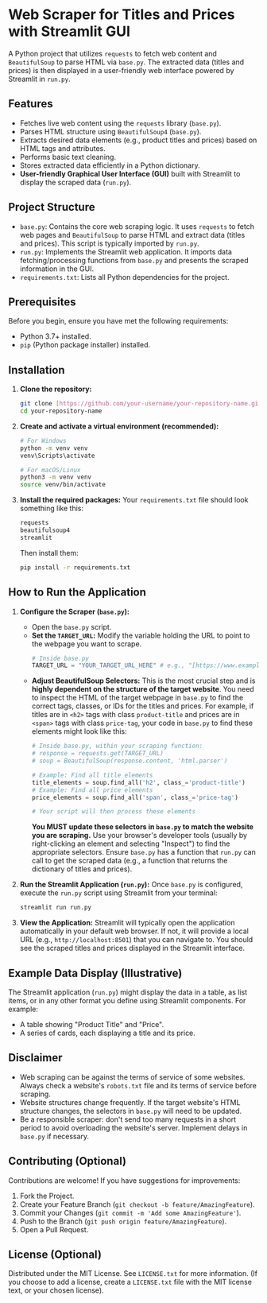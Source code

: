 # Web Scraper for Titles and Prices with Streamlit GUI

A Python project that utilizes `requests` to fetch web content and `BeautifulSoup` to parse HTML via `base.py`. The extracted data (titles and prices) is then displayed in a user-friendly web interface powered by Streamlit in `run.py`.

## Features

* Fetches live web content using the `requests` library (`base.py`).
* Parses HTML structure using `BeautifulSoup4` (`base.py`).
* Extracts desired data elements (e.g., product titles and prices) based on HTML tags and attributes.
* Performs basic text cleaning.
* Stores extracted data efficiently in a Python dictionary.
* **User-friendly Graphical User Interface (GUI)** built with Streamlit to display the scraped data (`run.py`).

## Project Structure

* `base.py`: Contains the core web scraping logic. It uses `requests` to fetch web pages and `BeautifulSoup` to parse HTML and extract data (titles and prices). This script is typically imported by `run.py`.
* `run.py`: Implements the Streamlit web application. It imports data fetching/processing functions from `base.py` and presents the scraped information in the GUI.
* `requirements.txt`: Lists all Python dependencies for the project.

## Prerequisites

Before you begin, ensure you have met the following requirements:
* Python 3.7+ installed.
* `pip` (Python package installer) installed.

## Installation

1.  **Clone the repository:**
    ```bash
    git clone [https://github.com/your-username/your-repository-name.git](https://github.com/your-username/your-repository-name.git)
    cd your-repository-name
    ```

2.  **Create and activate a virtual environment (recommended):**
    ```bash
    # For Windows
    python -m venv venv
    venv\Scripts\activate

    # For macOS/Linux
    python3 -m venv venv
    source venv/bin/activate
    ```

3.  **Install the required packages:**
    Your `requirements.txt` file should look something like this:
    ```txt
    requests
    beautifulsoup4
    streamlit
    ```
    Then install them:
    ```bash
    pip install -r requirements.txt
    ```

## How to Run the Application

1.  **Configure the Scraper (`base.py`):**
    * Open the `base.py` script.
    * **Set the `TARGET_URL`:** Modify the variable holding the URL to point to the webpage you want to scrape.
        ```python
        # Inside base.py
        TARGET_URL = "YOUR_TARGET_URL_HERE" # e.g., "[https://www.example.com/products](https://www.example.com/products)"
        ```
    * **Adjust BeautifulSoup Selectors:** This is the most crucial step and is **highly dependent on the structure of the target website**. You need to inspect the HTML of the target webpage in `base.py` to find the correct tags, classes, or IDs for the titles and prices.
        For example, if titles are in `<h2>` tags with class `product-title` and prices are in `<span>` tags with class `price-tag`, your code in `base.py` to find these elements might look like this:
        ```python
        # Inside base.py, within your scraping function:
        # response = requests.get(TARGET_URL)
        # soup = BeautifulSoup(response.content, 'html.parser')

        # Example: Find all title elements
        title_elements = soup.find_all('h2', class_='product-title')
        # Example: Find all price elements
        price_elements = soup.find_all('span', class_='price-tag')

        # Your script will then process these elements
        ```
        **You MUST update these selectors in `base.py` to match the website you are scraping.** Use your browser's developer tools (usually by right-clicking an element and selecting "Inspect") to find the appropriate selectors.
        Ensure `base.py` has a function that `run.py` can call to get the scraped data (e.g., a function that returns the dictionary of titles and prices).

2.  **Run the Streamlit Application (`run.py`):**
    Once `base.py` is configured, execute the `run.py` script using Streamlit from your terminal:
    ```bash
    streamlit run run.py
    ```

3.  **View the Application:**
    Streamlit will typically open the application automatically in your default web browser. If not, it will provide a local URL (e.g., `http://localhost:8501`) that you can navigate to. You should see the scraped titles and prices displayed in the Streamlit interface.

## Example Data Display (Illustrative)

The Streamlit application (`run.py`) might display the data in a table, as list items, or in any other format you define using Streamlit components. For example:

* A table showing "Product Title" and "Price".
* A series of cards, each displaying a title and its price.

## Disclaimer

* Web scraping can be against the terms of service of some websites. Always check a website's `robots.txt` file and its terms of service before scraping.
* Website structures change frequently. If the target website's HTML structure changes, the selectors in `base.py` will need to be updated.
* Be a responsible scraper: don't send too many requests in a short period to avoid overloading the website's server. Implement delays in `base.py` if necessary.

## Contributing (Optional)

Contributions are welcome! If you have suggestions for improvements:
1.  Fork the Project.
2.  Create your Feature Branch (`git checkout -b feature/AmazingFeature`).
3.  Commit your Changes (`git commit -m 'Add some AmazingFeature'`).
4.  Push to the Branch (`git push origin feature/AmazingFeature`).
5.  Open a Pull Request.

## License (Optional)

Distributed under the MIT License. See `LICENSE.txt` for more information.
(If you choose to add a license, create a `LICENSE.txt` file with the MIT license text, or your chosen license).
